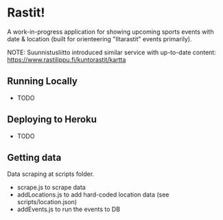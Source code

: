 # Rastit!

A work-in-progress application for showing upcoming sports events with date & location (built for orienteering "Iltarastit" events primarily).

NOTE: Suunnistusliitto introduced similar service with up-to-date content: https://www.rastilippu.fi/kuntorastit/kartta

## Running Locally

- TODO

## Deploying to Heroku

- TODO

## Getting data

Data scraping at scripts folder.

- scrape.js to scrape data
- addLocations.js to add hard-coded location data (see scripts/location.json)
- addEvents.js to run the events to DB